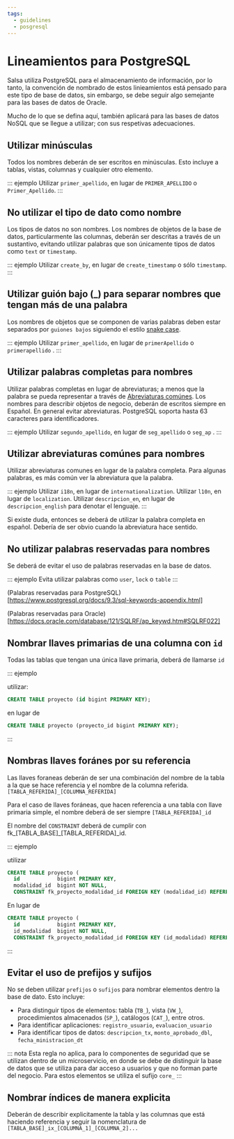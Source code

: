 ```yaml
---
tags:
  - guidelines
  - posgresql
---
```


# Lineamientos para PostgreSQL

Salsa utiliza PostgreSQL para el almacenamiento de información, por lo tanto, la convención de nombrado de estos linieamientos está pensado para este tipo de base de datos, sin embargo, se debe seguir algo semejante para las bases de datos de Oracle.

Mucho de lo que se defina aquí, también aplicará para las bases de datos  NoSQL que se llegue a utilizar; con sus respetivas adecuaciones.


## Utilizar minúsculas

Todos los nombres deberán de ser escritos en minúsculas. Esto incluye a tablas, vistas, columnas y cualquier otro elemento.

::: ejemplo
Utilizar `primer_apellido`, en lugar de `PRIMER_APELLIDO` o `Primer_Apellido`.
:::

## No utilizar el tipo de dato como nombre

Los tipos de datos no son nombres. Los nombres de objetos de la base de datos, particularmente las columnas, deberán ser descritas a través de un sustantivo, evitando utilizar palabras que son únicamente tipos de datos como `text` or `timestamp`.

::: ejemplo
Utilizar `create_by`, en lugar de `create_timestamp` o sólo `timestamp`.
:::

## Utilizar guión bajo (_) para separar nombres que tengan más de una palabra

Los nombres de objetos que se componen de varias palabras deben estar separados por `guiones bajos` siguiendo el estilo [snake case](https://en.wikipedia.org/wiki/Snake_case).

::: ejemplo
Utilizar `primer_apellido`, en lugar de `primerApellido` o `primerapellido` .
:::


## Utilizar palabras completas para nombres

Utilizar palabras completas en lugar de abreviaturas; a menos que la palabra se pueda representar a través de [Abreviaturas comúnes](#utilizar-abreviaturas-comunes). Los nombres para describir objetos de negocio, deberán de escritos siempre en Español. En general evitar abreviaturas. PostgreSQL soporta hasta 63 caracteres para identificadores.

::: ejemplo
Utilizar `segundo_apellido`, en lugar de `seg_apellido` o `seg_ap` .
:::


## Utilizar abreviaturas comúnes para nombres

Utilizar abreviaturas comunes en lugar de la palabra completa. Para algunas palabras, es más común ver la abreviatura que la palabra. 

::: ejemplo
Utilizar `i18n`, en lugar de `internationalization`.
Utilizar `l10n`, en lugar de `localization`.
Utilizar `descripcion_en`, en lugar de `descripcion_english` para denotar el lenguaje.
:::

Si existe duda, entonces se deberá de utilizar la palabra completa en español. Debería de ser obvio cuando la abreviatura hace sentido.


## No utilizar palabras reservadas para nombres

Se deberá de evitar el uso de palabras reservadas en la base de datos.

::: ejemplo
Evita utilizar palabras como `user`, `lock` o `table`
:::

(Palabras reservadas para PostgreSQL)[https://www.postgresql.org/docs/9.3/sql-keywords-appendix.html]

(Palabras reservadas para Oracle)[https://docs.oracle.com/database/121/SQLRF/ap_keywd.htm#SQLRF022]


## Nombrar llaves primarias de una columna con `id`

Todas las tablas que tengan una única llave primaria, deberá de llamarse `id`

::: ejemplo

utilizar:
```sql
CREATE TABLE proyecto (id bigint PRIMARY KEY);
```

en lugar de 

```sql
CREATE TABLE proyecto (proyecto_id bigint PRIMARY KEY);
```
:::


## Nombras llaves foránes por su referencia

Las llaves foraneas deberán de ser una combinación del nombre de la tabla a la que se hace referencia y el nombre de la columna referida. `[TABLA_REFERIDA]_[COLUMNA_REFERIDA]`

Para el caso de llaves foráneas, que hacen referencia a una tabla con llave primaria simple, el nombre deberá de ser siempre `[TABLA_REFERIDA]_id`

El nombre del `CONSTRAINT` deberá de cumplir con fk_[TABLA_BASE]_[TABLA_REFERIDA]_id.

::: ejemplo

utilizar

```sql
CREATE TABLE proyecto (
  id            bigint PRIMARY KEY,
  modalidad_id  bigint NOT NULL,
  CONSTRAINT fk_proyecto_modalidad_id FOREIGN KEY (modalidad_id) REFERENCES modalidad(id));
```

En lugar de 

```sql
CREATE TABLE proyecto (
  id            bigint PRIMARY KEY,
  id_modalidad  bigint NOT NULL,
  CONSTRAINT fk_proyecto_modalidad_id FOREIGN KEY (id_modalidad) REFERENCES modalidad(id));
```
:::

## Evitar el uso de prefijos y sufijos

No se deben utilizar `prefijos` o `sufijos` para nombrar elementos dentro la base de dato. Esto incluye:

* Para distinguir tipos de elementos: tabla (`TB_`), vista (`VW_`), procedimientos almacenados (`SP_`), catálogos (`CAT_`), entre otros.
* Para identificar aplicaciones: `registro_usuario`, `evaluacion_usuario`
* Para identificar tipos de datos: `descripcion_tx`, `monto_aprobado_dbl`, `fecha_ministracion_dt`

::: nota
Esta regla no aplica, para lo componentes de seguridad que se utilizan dentro de un microservicio, en donde se debe de distinguir la base de datos que se utiliza para dar acceso a usuarios y que no forman parte del negocio. Para estos elementos se utiliza el  sufijo `core_`
:::

## Nombrar índices de manera explicita

Deberán de describir explicitamente la tabla y las columnas que está haciendo referencia y seguir la nomenclatura de 
`[TABLA_BASE]_ix_[COLUMNA_1]_[COLUMNA_2]...`
